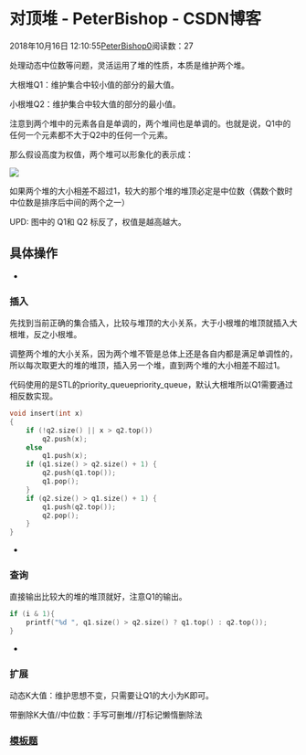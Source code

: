 # 对顶堆 - PeterBishop - CSDN博客





2018年10月16日 12:10:55[PeterBishop0](https://me.csdn.net/qq_40061421)阅读数：27








处理动态中位数等问题，灵活运用了堆的性质，本质是维护两个堆。

大根堆Q1：维护集合中较小值的部分的最大值。

小根堆Q2：维护集合中较大值的部分的最小值。

注意到两个堆中的元素各自是单调的，两个堆间也是单调的。也就是说，Q1中的任何一个元素都不大于Q2中的任何一个元素。

那么假设高度为权值，两个堆可以形象化的表示成：

![](https://i.loli.net/2018/09/19/5ba1ab4d4f565.png)

如果两个堆的大小相差不超过1，较大的那个堆的堆顶必定是中位数（偶数个数时中位数是排序后中间的两个之一）

UPD: 图中的 Q1和 Q2 标反了，权值是越高越大。

## 具体操作
- 
### 插入

先找到当前正确的集合插入，比较与堆顶的大小关系，大于小根堆的堆顶就插入大根堆，反之小根堆。

调整两个堆的大小关系，因为两个堆不管是总体上还是各自内都是满足单调性的，所以每次取更大的堆的堆顶，插入另一个堆，直到两个堆的大小相差不超过1。

代码使用的是STL的priority_queuepriority_queue，默认大根堆所以Q1需要通过相反数实现。

```cpp
void insert(int x)
{
	if (!q2.size() || x > q2.top()) 
		q2.push(x);
	else 
		q1.push(x);
	if (q1.size() > q2.size() + 1) { 
		q2.push(q1.top()); 
		q1.pop(); 
	}
	if (q2.size() > q1.size() + 1) { 
		q1.push(q2.top()); 
		q2.pop(); 
	}
}
```

- 
### 查询

直接输出比较大的堆的堆顶就好，注意Q1的输出。

```cpp
if (i & 1){
	printf("%d ", q1.size() > q2.size() ? q1.top() : q2.top());
}
```

- 
### 扩展

动态K大值：维护思想不变，只需要让Q1的大小为K即可。

带删除K大值//中位数：手写可删堆//打标记懒惰删除法


### [模板题](https://blog.csdn.net/qq_40061421/article/details/83075248)



